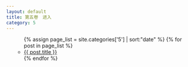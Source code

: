 ```yaml
---
layout: default
title: 第五卷　进入
category: 5
---
```

<ul>
  <ul>
    {% assign page_list = site.categories['5'] | sort:"date" %}
    {% for post in page_list %}
      <li><a href="{{ post.url }}">{{ post.title }}</a></li>
    {% endfor %}
  </ul>
</ul>

